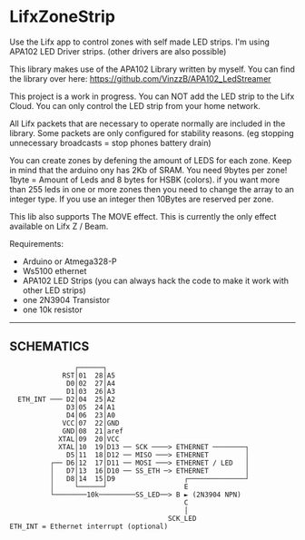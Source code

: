 # LifxZoneStrip
Use the Lifx app to control zones with self made LED strips. I'm using APA102 LED Driver strips. (other drivers are also possible)

This library makes use of the APA102 Library written by myself. You can find the library over here: https://github.com/VinzzB/APA102_LedStreamer

This project is a work in progress. 
You can NOT add the LED strip to the Lifx Cloud. You can only control the LED strip from your home network.

All Lifx packets that are necessary to operate normally are included in the library. Some packets are only configured for stability reasons. (eg stopping unnecessary broadcasts = stop phones battery drain)

You can create zones by defening the amount of LEDS for each zone. Keep in mind that the arduino ony has 2Kb of SRAM. You need 9bytes per zone! 1byte = Amount of Leds and 8 bytes for HSBK (colors). if you want more than 255 leds in one or more zones then you need to change the array to an integer type. If you use an integer then 10Bytes are reserved per zone.

This lib also supports The MOVE effect. This is currently the only effect available on Lifx Z / Beam.

Requirements:
- Arduino or Atmega328-P 
- Ws5100 ethernet 
- APA102 LED Strips (you can always hack the code to make it work with other LED strips)
- one 2N3904 Transistor 
- one 10k resistor
----------------------------------------------------------------------------------------
SCHEMATICS
----------------------------------------------------------------------------------------
```
                ┌──────┐
             RST│01  28│A5
              D0│02  27│A4
              D1│03  26│A3
  ETH_INT ─── D2│04  25│A2
              D3│05  24│A1
              D4│06  23│A0
             VCC│07  22│GND
             GND│08  21│aref
            XTAL│09  20│VCC
            XTAL│10  19│D13 ── SCK ────> ETHERNET ────────┐
              D5│11  18│D12 ── MISO ───> ETHERNET         │
          ┌── D6│12  17│D11 ── MOSI ───> ETHERNET / LED   │
          │   D7│13  16│D10 ── SS_ETH ─> ETHERNET         │
          │   D8│14  15│D9                 ┌──────────────┘
          │     └──────┘                   E
          └────────10k─────────SS_LED──> B ► (2N3904 NPN)
                                           C
                                           │
                                       SCK_LED
ETH_INT = Ethernet interrupt (optional)
```
